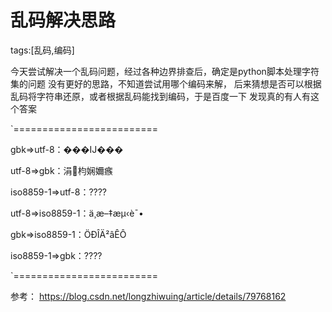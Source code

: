 # 乱码解决思路

tags:[乱码,编码]

今天尝试解决一个乱码问题，经过各种边界排查后，确定是python脚本处理字符集的问题
没有更好的思路，不知道尝试用哪个编码来解，
后来猜想是否可以根据乱码将字符串还原，或者根据乱码能找到编码，于是百度一下
发现真的有人有这个答案

`=========================

gbk=>utf-8：���Ĳ���

utf-8=>gbk：涓枃娴嬭瘯

iso8859-1=>utf-8：????

utf-8=>iso8859-1：ä¸­æ–‡æµ‹è¯•

gbk=>iso8859-1：ÖÐÎÄ²âÊÔ

iso8859-1=>gbk：????

`=========================

参考：
https://blog.csdn.net/longzhiwuing/article/details/79768162
